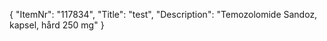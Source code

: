 {
  "ItemNr": "117834",
  "Title": "test",
  "Description": "Temozolomide Sandoz, kapsel, hård 250 mg"
}